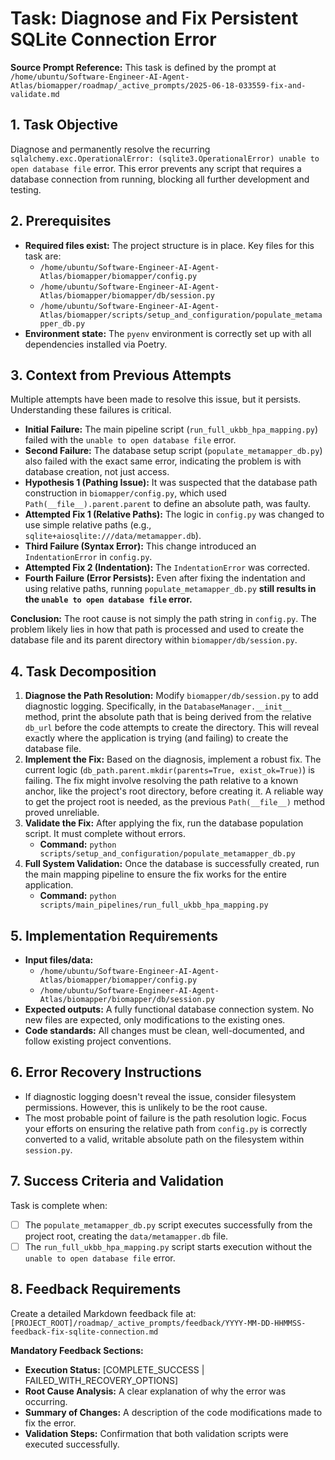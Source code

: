 # Task: Diagnose and Fix Persistent SQLite Connection Error

**Source Prompt Reference:** This task is defined by the prompt at `/home/ubuntu/Software-Engineer-AI-Agent-Atlas/biomapper/roadmap/_active_prompts/2025-06-18-033559-fix-and-validate.md`

## 1. Task Objective
Diagnose and permanently resolve the recurring `sqlalchemy.exc.OperationalError: (sqlite3.OperationalError) unable to open database file` error. This error prevents any script that requires a database connection from running, blocking all further development and testing.

## 2. Prerequisites
- **Required files exist:** The project structure is in place. Key files for this task are:
  - `/home/ubuntu/Software-Engineer-AI-Agent-Atlas/biomapper/biomapper/config.py`
  - `/home/ubuntu/Software-Engineer-AI-Agent-Atlas/biomapper/biomapper/db/session.py`
  - `/home/ubuntu/Software-Engineer-AI-Agent-Atlas/biomapper/scripts/setup_and_configuration/populate_metamapper_db.py`
- **Environment state:** The `pyenv` environment is correctly set up with all dependencies installed via Poetry.

## 3. Context from Previous Attempts
Multiple attempts have been made to resolve this issue, but it persists. Understanding these failures is critical.

- **Initial Failure:** The main pipeline script (`run_full_ukbb_hpa_mapping.py`) failed with the `unable to open database file` error.
- **Second Failure:** The database setup script (`populate_metamapper_db.py`) also failed with the exact same error, indicating the problem is with database creation, not just access.
- **Hypothesis 1 (Pathing Issue):** It was suspected that the database path construction in `biomapper/config.py`, which used `Path(__file__).parent.parent` to define an absolute path, was faulty. 
- **Attempted Fix 1 (Relative Paths):** The logic in `config.py` was changed to use simple relative paths (e.g., `sqlite+aiosqlite:///data/metamapper.db`).
- **Third Failure (Syntax Error):** This change introduced an `IndentationError` in `config.py`.
- **Attempted Fix 2 (Indentation):** The `IndentationError` was corrected.
- **Fourth Failure (Error Persists):** Even after fixing the indentation and using relative paths, running `populate_metamapper_db.py` **still results in the `unable to open database file` error.**

**Conclusion:** The root cause is not simply the path string in `config.py`. The problem likely lies in how that path is processed and used to create the database file and its parent directory within `biomapper/db/session.py`.

## 4. Task Decomposition
1.  **Diagnose the Path Resolution:** Modify `biomapper/db/session.py` to add diagnostic logging. Specifically, in the `DatabaseManager.__init__` method, print the absolute path that is being derived from the relative `db_url` before the code attempts to create the directory. This will reveal exactly where the application is trying (and failing) to create the database file.
2.  **Implement the Fix:** Based on the diagnosis, implement a robust fix. The current logic (`db_path.parent.mkdir(parents=True, exist_ok=True)`) is failing. The fix might involve resolving the path relative to a known anchor, like the project's root directory, before creating it. A reliable way to get the project root is needed, as the previous `Path(__file__)` method proved unreliable.
3.  **Validate the Fix:** After applying the fix, run the database population script. It must complete without errors.
    - **Command:** `python scripts/setup_and_configuration/populate_metamapper_db.py`
4.  **Full System Validation:** Once the database is successfully created, run the main mapping pipeline to ensure the fix works for the entire application.
    - **Command:** `python scripts/main_pipelines/run_full_ukbb_hpa_mapping.py`

## 5. Implementation Requirements
- **Input files/data:** 
  - `/home/ubuntu/Software-Engineer-AI-Agent-Atlas/biomapper/biomapper/config.py`
  - `/home/ubuntu/Software-Engineer-AI-Agent-Atlas/biomapper/biomapper/db/session.py`
- **Expected outputs:** A fully functional database connection system. No new files are expected, only modifications to the existing ones.
- **Code standards:** All changes must be clean, well-documented, and follow existing project conventions.

## 6. Error Recovery Instructions
- If diagnostic logging doesn't reveal the issue, consider filesystem permissions. However, this is unlikely to be the root cause.
- The most probable point of failure is the path resolution logic. Focus your efforts on ensuring the relative path from `config.py` is correctly converted to a valid, writable absolute path on the filesystem within `session.py`.

## 7. Success Criteria and Validation
Task is complete when:
- [ ] The `populate_metamapper_db.py` script executes successfully from the project root, creating the `data/metamapper.db` file.
- [ ] The `run_full_ukbb_hpa_mapping.py` script starts execution without the `unable to open database file` error.

## 8. Feedback Requirements
Create a detailed Markdown feedback file at:
`[PROJECT_ROOT]/roadmap/_active_prompts/feedback/YYYY-MM-DD-HHMMSS-feedback-fix-sqlite-connection.md`

**Mandatory Feedback Sections:**
- **Execution Status:** [COMPLETE_SUCCESS | FAILED_WITH_RECOVERY_OPTIONS]
- **Root Cause Analysis:** A clear explanation of why the error was occurring.
- **Summary of Changes:** A description of the code modifications made to fix the error.
- **Validation Steps:** Confirmation that both validation scripts were executed successfully.
